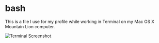 bash
====

This is a file I use for my profile while working in Terminal on my Mac OS X Mountain Lion computer.

![Terminal Screenshot](https://raw.github.com/frankrue/bash/master/sample.png "Terminal Screenshot")